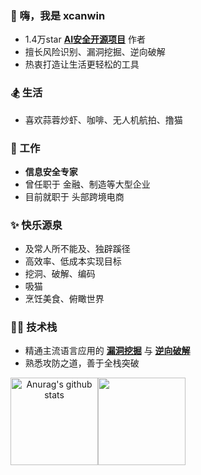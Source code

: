 ### 👋 嗨，我是 xcanwin

- 1.4万star [**AI安全开源项目**](https://github.com/xcanwin/KeepChatGPT) 作者
- 擅长风险识别、漏洞挖掘、逆向破解
- 热衷打造让生活更轻松的工具

### 🏂 生活

- 喜欢蒜蓉炒虾、咖啡、无人机航拍、撸猫

### 💼 工作

- **信息安全专家**
- 曾任职于 金融、制造等大型企业
- 目前就职于 头部跨境电商

### ✨ 快乐源泉

- 及常人所不能及、独辟蹊径
- 高效率、低成本实现目标
- 挖洞、破解、编码
- 吸猫
- 烹饪美食、俯瞰世界

### 🧑‍💻 技术栈

- 精通主流语言应用的 [**漏洞挖掘**](https://github.com/xcanwin/CVE-2024-4577-PHP-RCE) 与 [**逆向破解**](https://github.com/xcanwin/MacOS-App-Crack)
- 熟悉攻防之道，善于全栈突破

<div align="center">
<img align="center" height="140px" style="float: left" src="https://github-readme-stats-xcanwin.vercel.app/api?username=xcanwin&show_icons=true&theme=algolia&hide=contribs,prs" alt="Anurag's github stats" /> 
<img align="center" height="140px" style="float: left" src="https://github-readme-stats-xcanwin.vercel.app/api/top-langs/?username=xcanwin&layout=compact&theme=algolia" />
<div style="clear: both"></div>
</div>
